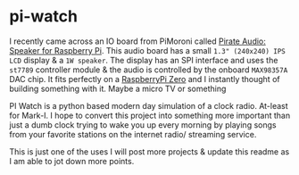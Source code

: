 # pi-watch
 
I recently came across an IO board from PiMoroni called [Pirate Audio: Speaker for Raspberry Pi](https://shop.pimoroni.com/products/pirate-audio-mini-speaker?variant=31189753692243). This audio board has a small `1.3" (240x240) IPS LCD` display & a `1W speaker`. The display has an SPI interface and uses the `st7789` controller module & the audio is controlled by the onboard `MAX98357A` DAC chip. 
It fits perfectly on a [RaspberryPi Zero](https://www.raspberrypi.com/products/raspberry-pi-zero-2-w/) and I instantly thought of building something with it. Maybe a micro TV or something

PI Watch is a python based modern day simulation of a clock radio. At-least for Mark-I. 
I hope to convert this project into something more important than just a dumb clock trying to wake you up every morning 
by playing songs from your favorite stations on the internet radio/ streaming service.

This is just one of the uses I will post more projects & update this readme as I am able to jot down more points.